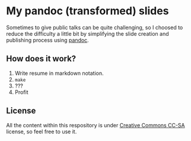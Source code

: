 # My pandoc (transformed) slides

Sometimes to give public talks can be quite challenging, so I choosed to reduce
the difficulty a little bit by simplifying the slide creation and publishing
process using [pandoc](https://pandoc.org/).

## How does it work?

1. Write resume in markdown notation.
2. `make`
3. ???
4. Profit

## License

All the content within this respository is under [Creative Commons CC-SA](https://creativecommons.org/licenses/by-sa/4.0/)
license, so feel free to use it.
